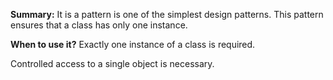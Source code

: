 **Summary:**
It is a pattern is one of the simplest design patterns. This pattern ensures that a class has only one instance.

**When to use it?**
Exactly one instance of a class is required.

Controlled access to a single object is necessary.